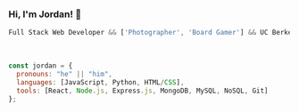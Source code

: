 ### Hi, I'm Jordan! 👋

```javascript
Full Stack Web Developer && ['Photographer', 'Board Gamer'] && UC Berkeley Bootcamp Student
```
<br>

```javascript
const jordan = {
  pronouns: "he" || "him",
  languages: [JavaScript, Python, HTML/CSS],
  tools: [React, Node.js, Express.js, MongoDB, MySQL, NoSQL, Git]
};
```
